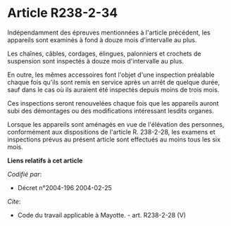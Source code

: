 # Article R238-2-34

Indépendamment des épreuves mentionnées à l'article précédent, les appareils sont examinés à fond à douze mois d'intervalle
au plus. 

Les chaînes, câbles, cordages, élingues, palonniers et crochets de suspension sont inspectés à douze mois d'intervalle au
plus. 

En outre, les mêmes accessoires font l'objet d'une inspection préalable chaque fois qu'ils sont remis en service après un
arrêt de quelque durée, sauf dans le cas où ils auraient été inspectés depuis moins de trois mois. 

Ces inspections seront renouvelées chaque fois que les appareils auront subi des démontages ou des modifications intéressant
lesdits organes. 

Lorsque les appareils sont aménagés en vue de l'élévation des personnes, conformément aux dispositions de l'article R.
238-2-28, les examens et inspections prévus au présent article sont effectués au moins tous les six mois.

**Liens relatifs à cet article**

_Codifié par_:

  - Décret n°2004-196 2004-02-25

_Cite_:

  - Code du travail applicable à Mayotte. - art. R238-2-28 (V)
